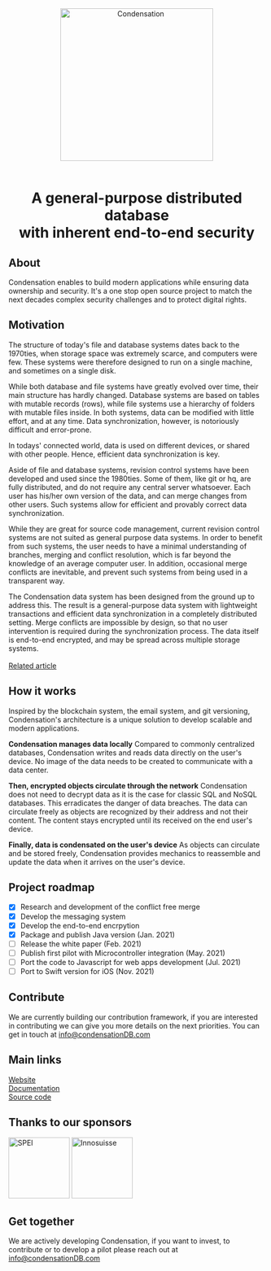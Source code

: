 <p align="center">
  <br>
  <br>
  <img src="https://preview.condensation.io/assets/img/logo.svg" alt="Condensation" width="300">
  <br>
  <br>
</p>

<h1 align="center">
  A general-purpose distributed database
  <br>
  with inherent end-to-end security
</h1>

## About
Condensation enables to build modern applications while ensuring data ownership and security.
It's a one stop open source project to match the next decades complex security challenges and to protect digital rights.

## Motivation

The structure of today's file and database systems dates back to the 1970ties, when storage space was extremely scarce, and computers were few. These systems were therefore designed to run on a single machine, and sometimes on a single disk.

While both database and file systems have greatly evolved over time, their main structure has hardly changed. Database systems are based on tables with mutable records (rows), while file systems use a hierarchy of folders with mutable files inside. In both systems, data can be modified with little effort, and at any time. Data synchronization, however, is notoriously difficult and error-prone.

In todays' connected world, data is used on different devices, or shared with other people. Hence, efficient data synchronization is key.

Aside of file and database systems, revision control systems have been developed and used since the 1980ties. Some of them, like git or hq, are fully distributed, and do not require any central server whatsoever. Each user has his/her own version of the data, and can merge changes from other users. Such systems allow for efficient and provably correct data synchronization.

While they are great for source code management, current revision control systems are not suited as general purpose data systems. In order to benefit from such systems, the user needs to have a minimal understanding of branches, merging and conflict resolution, which is far beyond the knowledge of an average computer user. In addition, occasional merge conflicts are inevitable, and prevent such systems from being used in a transparent way.

The Condensation data system has been designed from the ground up to address this. The result is a general-purpose data system with lightweight transactions and efficient data synchronization in a completely distributed setting. Merge conflicts are impossible by design, so that no user intervention is required during the synchronization process. The data itself is end-to-end encrypted, and may be spread across multiple storage systems.
<br><br>
[Related article](https://www.inkandswitch.com/local-first.html)

## How it works

Inspired by the blockchain system, the email system, and git versioning, Condensation's architecture is a unique solution to develop scalable and modern applications.

**Condensation manages data locally**
Compared to commonly centralized databases, Condensation writes and reads data directly on the user's device. No image of the data needs to be created to communicate with a data center.

**Then, encrypted objects circulate through the network**
Condensation does not need to decrypt data as it is the case for classic SQL and NoSQL databases. This erradicates the danger of data breaches. The data can circulate freely as objects are recognized by their address and not their content. The content stays encrypted until its received on the end user's device.

**Finally, data is condensated on the user's device**
As objects can circulate and be stored freely, Condensation provides mechanics to reassemble and update the data when it arrives on the user's device.


## Project roadmap

- [x] Research and development of the conflict free merge
- [x] Develop the messaging system
- [x] Develop the end-to-end encrpytion
- [x] Package and publish Java version (Jan. 2021)
- [ ] Release the white paper (Feb. 2021)
- [ ] Publish first pilot with Microcontroller integration (May. 2021)
- [ ] Port the code to Javascript for web apps development (Jul. 2021)
- [ ] Port to Swift version for iOS (Nov. 2021)

## Contribute

We are currently building our contribution framework, if you are interested in contributing we can give you more details on the next priorities. You can get in touch at info@condensationDB.com

## Main links

[Website](https://condensationDB.com)<br>
[Documentation](https://docs.condensationDB.com)<br>
[Source code](https://docs.condensationDB.com)<br>

## Thanks to our sponsors

<img src="https://preview.condensation.io/assets/img/SPEI.png" alt="SPEI" height="120">
<img src="https://preview.condensation.io/assets/img/Innosuisse.png" alt="Innosuisse" height="120">

## Get together

We are actively developing Condensation, if you want to invest, to contribute or to develop a pilot please reach out at info@condensationDB.com

